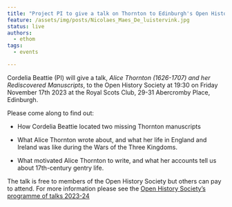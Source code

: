 ```yaml
---
title: "Project PI to give a talk on Thornton to Edinburgh's Open History Society"
feature: /assets/img/posts/Nicolaes_Maes_De_luistervink.jpg 
status: live
authors:
  - ethom
tags:
  - events

---
```

Cordelia Beattie (PI) will give a talk, *Alice Thornton (1626-1707) and her Rediscovered Manuscripts*, to the Open History Society at 19:30 on Friday November 17th 2023 at the Royal Scots Club, 29-31 Abercromby Place, Edinburgh.

Please come along to find out:

* How Cordelia Beattie located two missing Thornton manuscripts

* What Alice Thornton wrote about, and what her life in England and Ireland was like during the Wars of the Three Kingdoms.

* What motivated Alice Thornton to write, and what her accounts tell us about 17th-century gentry life.

The talk is free to members of the Open History Society but others can pay to attend. For more information please see the [Open History Society’s programme of talks 2023-24](https://openhistorysociety.org/2012-13-programme-of-talks/) 

